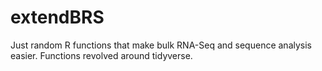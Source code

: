 # extendBRS
Just random R functions that make bulk RNA-Seq and sequence analysis easier. Functions revolved around tidyverse. 
